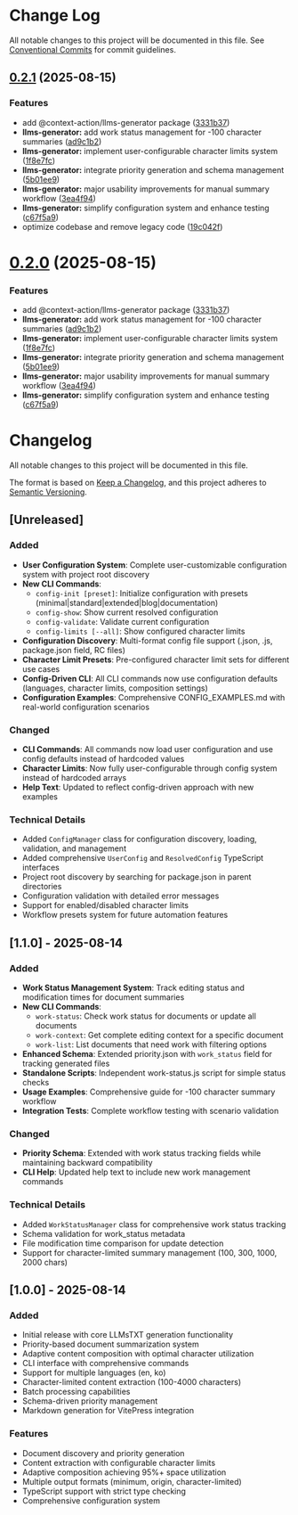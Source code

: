 # Change Log

All notable changes to this project will be documented in this file.
See [Conventional Commits](https://conventionalcommits.org) for commit guidelines.

## [0.2.1](https://github.com/mineclover/context-action/compare/v0.1.1...v0.2.1) (2025-08-15)


### Features

* add @context-action/llms-generator package ([3331b37](https://github.com/mineclover/context-action/commit/3331b371a3820454e023df24f30b4e709b0951a9))
* **llms-generator:** add work status management for -100 character summaries ([ad9c1b2](https://github.com/mineclover/context-action/commit/ad9c1b232a57e52b53b01ddca99f91653dc0115b))
* **llms-generator:** implement user-configurable character limits system ([1f8e7fc](https://github.com/mineclover/context-action/commit/1f8e7fc5383e1e5e609ba5eb20de1b42c4cf2cc6))
* **llms-generator:** integrate priority generation and schema management ([5b01ee9](https://github.com/mineclover/context-action/commit/5b01ee9af563ae2ff226156117185016bc57c9ee))
* **llms-generator:** major usability improvements for manual summary workflow ([3ea4f94](https://github.com/mineclover/context-action/commit/3ea4f947c620c47089799030c790d33537f3abd6))
* **llms-generator:** simplify configuration system and enhance testing ([c67f5a9](https://github.com/mineclover/context-action/commit/c67f5a9d5e3af4ed2e4bc3d654fce8c38193a34f))
* optimize codebase and remove legacy code ([19c042f](https://github.com/mineclover/context-action/commit/19c042f4a2915c0bd1bd9b76cb7750a061af6675))





# [0.2.0](https://github.com/mineclover/context-action/compare/v0.1.1...v0.2.0) (2025-08-15)


### Features

* add @context-action/llms-generator package ([3331b37](https://github.com/mineclover/context-action/commit/3331b371a3820454e023df24f30b4e709b0951a9))
* **llms-generator:** add work status management for -100 character summaries ([ad9c1b2](https://github.com/mineclover/context-action/commit/ad9c1b232a57e52b53b01ddca99f91653dc0115b))
* **llms-generator:** implement user-configurable character limits system ([1f8e7fc](https://github.com/mineclover/context-action/commit/1f8e7fc5383e1e5e609ba5eb20de1b42c4cf2cc6))
* **llms-generator:** integrate priority generation and schema management ([5b01ee9](https://github.com/mineclover/context-action/commit/5b01ee9af563ae2ff226156117185016bc57c9ee))
* **llms-generator:** major usability improvements for manual summary workflow ([3ea4f94](https://github.com/mineclover/context-action/commit/3ea4f947c620c47089799030c790d33537f3abd6))
* **llms-generator:** simplify configuration system and enhance testing ([c67f5a9](https://github.com/mineclover/context-action/commit/c67f5a9d5e3af4ed2e4bc3d654fce8c38193a34f))





# Changelog

All notable changes to this project will be documented in this file.

The format is based on [Keep a Changelog](https://keepachangelog.com/en/1.0.0/),
and this project adheres to [Semantic Versioning](https://semver.org/spec/v2.0.0.html).

## [Unreleased]

### Added
- **User Configuration System**: Complete user-customizable configuration system with project root discovery
- **New CLI Commands**:
  - `config-init [preset]`: Initialize configuration with presets (minimal|standard|extended|blog|documentation)
  - `config-show`: Show current resolved configuration
  - `config-validate`: Validate current configuration 
  - `config-limits [--all]`: Show configured character limits
- **Configuration Discovery**: Multi-format config file support (.json, .js, package.json field, RC files)
- **Character Limit Presets**: Pre-configured character limit sets for different use cases
- **Config-Driven CLI**: All CLI commands now use configuration defaults (languages, character limits, composition settings)
- **Configuration Examples**: Comprehensive CONFIG_EXAMPLES.md with real-world configuration scenarios

### Changed
- **CLI Commands**: All commands now load user configuration and use config defaults instead of hardcoded values
- **Character Limits**: Now fully user-configurable through config system instead of hardcoded arrays
- **Help Text**: Updated to reflect config-driven approach with new examples

### Technical Details
- Added `ConfigManager` class for configuration discovery, loading, validation, and management
- Added comprehensive `UserConfig` and `ResolvedConfig` TypeScript interfaces
- Project root discovery by searching for package.json in parent directories
- Configuration validation with detailed error messages
- Support for enabled/disabled character limits
- Workflow presets system for future automation features

## [1.1.0] - 2025-08-14

### Added
- **Work Status Management System**: Track editing status and modification times for document summaries
- **New CLI Commands**:
  - `work-status`: Check work status for documents or update all documents  
  - `work-context`: Get complete editing context for a specific document
  - `work-list`: List documents that need work with filtering options
- **Enhanced Schema**: Extended priority.json with `work_status` field for tracking generated files
- **Standalone Scripts**: Independent work-status.js script for simple status checks
- **Usage Examples**: Comprehensive guide for -100 character summary workflow
- **Integration Tests**: Complete workflow testing with scenario validation

### Changed
- **Priority Schema**: Extended with work status tracking fields while maintaining backward compatibility
- **CLI Help**: Updated help text to include new work management commands

### Technical Details
- Added `WorkStatusManager` class for comprehensive work status tracking
- Schema validation for work_status metadata  
- File modification time comparison for update detection
- Support for character-limited summary management (100, 300, 1000, 2000 chars)

## [1.0.0] - 2025-08-14

### Added
- Initial release with core LLMsTXT generation functionality
- Priority-based document summarization system
- Adaptive content composition with optimal character utilization  
- CLI interface with comprehensive commands
- Support for multiple languages (en, ko)
- Character-limited content extraction (100-4000 characters)
- Batch processing capabilities
- Schema-driven priority management
- Markdown generation for VitePress integration

### Features
- Document discovery and priority generation
- Content extraction with configurable character limits
- Adaptive composition achieving 95%+ space utilization
- Multiple output formats (minimum, origin, character-limited)
- TypeScript support with strict type checking
- Comprehensive configuration system
